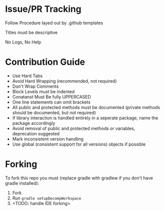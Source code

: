 # Issue/PR Tracking
Follow Procedure layed out by .github templates

Titles must be descriptive

No Logs, No Help

# Contribution Guide
- Use Hard Tabs
- Avoid Hard Wrapping (recommended, not required)
- Don't Wrap Comments
- Block Levels must be indented
- Conatanst Must Be fully UPPERCASED
- One line statements can omit brackets
- All public and protected methods must be documented (private methods should be documented, but not required)
- If library interaction is handled entirely in a seperate package, name the package accordingly
- Avoid removal of public and protected methods or variables, deprecation suggested
- Mark inconsistent version handling
- Use global (consistent support for all versions) objects if possible

# Forking
To fork this repo you must (replace gradle with gradlew if you don't have gradle installed):

1. Fork
2. Run `gradle setupDecompWorkspace`
3. <TODO: handle IDE forking>